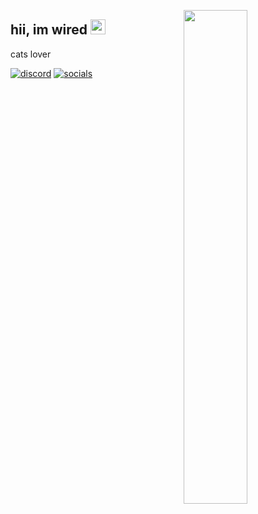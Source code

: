 <p><a href="https://discord.com/users/642829289489956921">
    <img width="45%" align="right" src="https://lanyard.cnrad.dev/api/642829289489956921?bg=2B2D42&borderRadius=5px&hideBadges=true&animated=True">
</a></p>

hii, im wired <img src="octocat.gif" width="24" height="24">
------------------------------------------------
cats lover

[![discord](https://img.shields.io/badge/-discord-2B2D42?style=flat&logo=discord)](https://discord.com/users/642829289489956921)
[![socials](https://img.shields.io/badge/-links-2B2D42?style=flat&logo=googlechrome)](https://solo.to/gatos)
